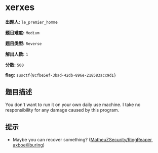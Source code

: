 
# xerxes

**出题人:** `le_premier_homme`

**题目难度:** `Medium`

**题目类型:** `Reverse`

**解出人数:** `1`

**分数:** `500`

**flag:** `susctf{8cfbe5ef-3bad-42db-896e-218583acc9d1}`

## 题目描述

You don't want to run it on your own daily use machine.
I take no responsibility for any damage caused by this program.


## 提示

- Maybe you can recover something? ([MatheuZSecurity/RingReaper](https://github.com/MatheuZSecurity/RingReaper/tree/main),  [axboe/liburing](https://github.com/axboe/liburing))

            